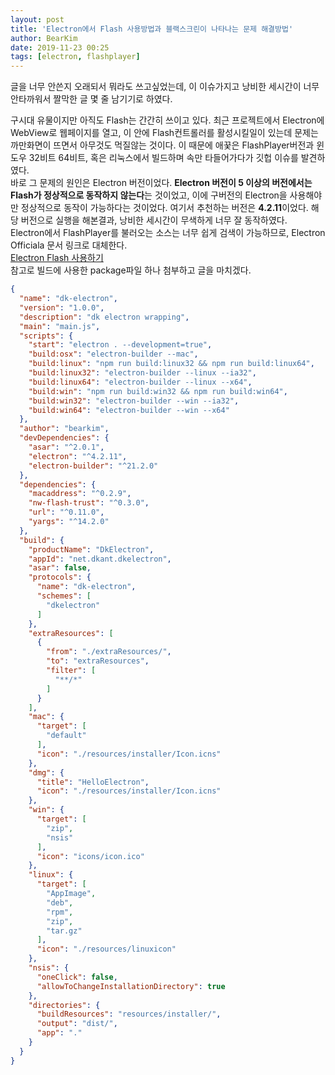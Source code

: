 ```yaml
---
layout: post
title: 'Electron에서 Flash 사용방법과 블랙스크린이 나타나는 문제 해결방법'
author: BearKim
date: 2019-11-23 00:25
tags: [electron, flashplayer]
---
```


글을 너무 안쓴지 오래되서 뭐라도 쓰고싶었는데, 이 이슈가지고 낭비한 세시간이 너무 안타까워서 짤막한 글 몇 줄 남기기로 하였다.

구시대 유물이지만 아직도 Flash는 간간히 쓰이고 있다. 최근 프로젝트에서 Electron에 WebView로 웹페이지를 열고, 이 안에 Flash컨트롤러를 활성시킬일이 있는데 문제는 까만화면이 뜨면서 아무것도 먹질않는 것이다. 이 때문에 애꿎은 FlashPlayer버전과 윈도우 32비트 64비트, 혹은 리눅스에서 빌드하며 속만 타들어가다가 깃헙 이슈를 발견하였다.<br> 바로 그 문제의 원인은 Electron 버전이었다. **Electron 버전이 5 이상의 버전에서는 Flash가 정상적으로 동작하지 않는다**는 것이었고, 이에 구버전의 Electron을 사용해야만 정상적으로 동작이 가능하다는 것이었다. 여기서 추천하는 버전은 **4.2.11**이었다. 해당 버전으로 실행을 해본결과, 낭비한 세시간이 무색하게 너무 잘 동작하였다.
<br>
Electron에서 FlashPlayer를 불러오는 소스는 너무 쉽게 검색이 가능하므로, Electron Officiala 문서 링크로 대체한다.
<br>
[Electron Flash 사용하기](https://tinydew4.github.io/electron-ko/docs/tutorial/using-pepper-flash-plugin/)
<br>
참고로 빌드에 사용한 package파일 하나 첨부하고 글을 마치겠다.
```json
{
  "name": "dk-electron",
  "version": "1.0.0",
  "description": "dk electron wrapping",
  "main": "main.js",
  "scripts": {
    "start": "electron . --development=true",
    "build:osx": "electron-builder --mac",
    "build:linux": "npm run build:linux32 && npm run build:linux64",
    "build:linux32": "electron-builder --linux --ia32",
    "build:linux64": "electron-builder --linux --x64",
    "build:win": "npm run build:win32 && npm run build:win64",
    "build:win32": "electron-builder --win --ia32",
    "build:win64": "electron-builder --win --x64"
  },
  "author": "bearkim",
  "devDependencies": {
    "asar": "^2.0.1",
    "electron": "^4.2.11",
    "electron-builder": "^21.2.0"
  },
  "dependencies": {
    "macaddress": "^0.2.9",
    "nw-flash-trust": "^0.3.0",
    "url": "^0.11.0",
    "yargs": "^14.2.0"
  },
  "build": {
    "productName": "DkElectron",
    "appId": "net.dkant.dkelectron",
    "asar": false,
    "protocols": {
      "name": "dk-electron",
      "schemes": [
        "dkelectron"
      ]
    },
    "extraResources": [
      {
        "from": "./extraResources/",
        "to": "extraResources",
        "filter": [
          "**/*"
        ]
      }
    ],
    "mac": {
      "target": [
        "default"
      ],
      "icon": "./resources/installer/Icon.icns"
    },
    "dmg": {
      "title": "HelloElectron",
      "icon": "./resources/installer/Icon.icns"
    },
    "win": {
      "target": [
        "zip",
        "nsis"
      ],
      "icon": "icons/icon.ico"
    },
    "linux": {
      "target": [
        "AppImage",
        "deb",
        "rpm",
        "zip",
        "tar.gz"
      ],
      "icon": "./resources/linuxicon"
    },
    "nsis": {
      "oneClick": false,
      "allowToChangeInstallationDirectory": true
    },
    "directories": {
      "buildResources": "resources/installer/",
      "output": "dist/",
      "app": "."
    }
  }
}

```